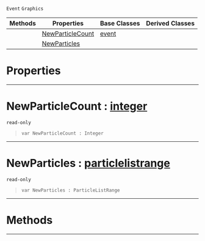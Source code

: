  `Event` `Graphics`



|Methods|Properties|Base Classes|Derived Classes|
|---|---|---|---|
| |[ NewParticleCount](https://github.com/ArendDanielek/ZeroDocsTest/blob/master/code_reference/class_reference/particleevent.markdown#newparticlecount-zero-en)|[event](https://github.com/ArendDanielek/ZeroDocsTest/blob/master/code_reference/class_reference/event.markdown)| |
| |[ NewParticles](https://github.com/ArendDanielek/ZeroDocsTest/blob/master/code_reference/class_reference/particleevent.markdown#newparticles-zero-engine)| | |


 #  Properties


---  
 #  NewParticleCount : [integer](https://github.com/ArendDanielek/ZeroDocsTest/blob/master/code_reference/zilch_base_types/integer.markdown)

 `read-only`

> 
> ``` lang=cpp, name=Zilch
> var NewParticleCount : Integer


---  
 #  NewParticles : [particlelistrange](https://github.com/ArendDanielek/ZeroDocsTest/blob/master/code_reference/class_reference/particlelistrange.markdown)

 `read-only`

> 
> ``` lang=cpp, name=Zilch
> var NewParticles : ParticleListRange


---  
 #  Methods


---  
 
  
  
  
  
  
  
  

 